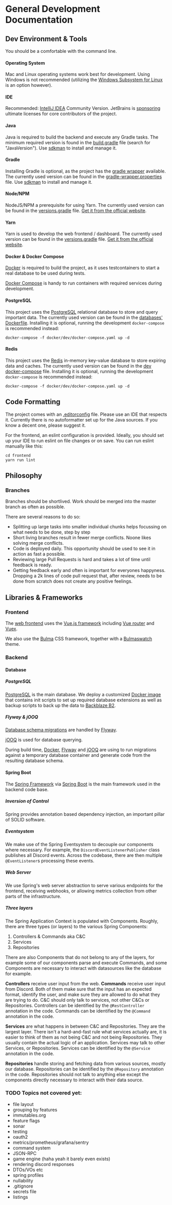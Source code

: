 # General Development Documentation

## Dev Environment & Tools
You should be a comfortable with the command line.

#### Operating System
Mac and Linux operating systems work best for development.
Using Windows is not recommended (utilizing the [Windows Subsystem for Linux](https://docs.microsoft.com/en-us/windows/wsl/install-win10) is an option however).

#### IDE
Recommended: [IntelliJ IDEA](https://www.jetbrains.com/idea/) Community Version. JetBrains is [sponsoring](https://www.jetbrains.com/community/opensource/#support)
ultimate licenses for core contributors of the project.

#### Java
Java is required to build the backend and execute any Gradle tasks.
The minimum required version is found in the [build.gradle](build.gradle) file (search for "JavaVersion").
Use [sdkman](https://sdkman.io/) to install and manage it.

#### Gradle
Installing Gradle is optional, as the project has the [gradle wrapper](./gradlew) available.
The currently used version can be found in the [gradle-wrapper.properties](gradle/wrapper/gradle-wrapper.properties) file.
Use [sdkman](https://sdkman.io/) to install and manage it.

#### Node/NPM
NodeJS/NPM a prerequisite for using Yarn.
The currently used version can be found in the [versions.gradle](gradle/versions.gradle) file.
[Get it from the official website](https://nodejs.org/en/).

#### Yarn
Yarn is used to develop the web frontend / dashboard.
The currently used version can be found in the [versions.gradle](gradle/versions.gradle) file.
[Get it from the official website](https://classic.yarnpkg.com/en/docs/install).

#### Docker & Docker Compose
[Docker](https://docs.docker.com/get-docker/) is required to build the project, as it uses testcontainers to start a
real database to be used during tests.

[Docker Compose](https://docs.docker.com/compose/install/) is handy to run containers with required services during
development.

#### PostgreSQL
This project uses the [PostgreSQL](https://www.postgresql.org/) relational database to store and query important data.
The currently used version can be found in the [databases' Dockerfile](docker/database/Dockerfile).
Installing it is optional, running the development `docker-compose` is recommended instead:
```shell script
docker-compose -f docker/dev/docker-compose.yaml up -d
```

#### Redis
This project uses the [Redis](https://redis.io/) in-memory key-value database to store expiring data and caches.
The currently used version can be found in the [dev docker-compose](docker/dev/docker-compose.yaml) file.
Installing it is optional, running the development `docker-compose` is recommended instead:
```shell script
docker-compose -f docker/dev/docker-compose.yaml up -d
```

## Code Formatting

The project comes with an [.editorconfig](.editorconfig) file. Please use an IDE that respects it. Currently there is no
autoformatter set up for the Java sources. If you know a decent one, please suggest it.

For the frontend, an eslint configuration is provided. Ideally, you should set up your IDE to run eslint on file changes
or on save. You can run eslint manually like this:
```
cd frontend
yarn run lint
```

## Philosophy

### Branches
Branches should be shortlived. Work should be merged into the master branch as often as possible.

There are several reasons to do so:
- Splitting up large tasks into smaller individual chunks helps focussing on what needs to be done, step by step
- Short living branches result in fewer merge conflicts. Noone likes solving merge conflicts.
- Code is deployed daily. This opportunity should be used to see it in action as fast a possible.
- Reviewing large Pull Requests is hard and takes a lot of time until feedback is ready.
- Getting feedback early and often is important for everyones happyness. Dropping a 2k lines of code pull request that, after review, needs to be done from scratch does not create any positive feelings.


## Libraries & Frameworks

### Frontend
The [web frontend](frontend) uses the [Vue.js framework](https://vuejs.org/) including
[Vue router](https://router.vuejs.org/) and [Vuex](https://vuex.vuejs.org/).

We also use the [Bulma](https://bulma.io/) CSS framework, together with a [Bulmaswatch](https://jenil.github.io/bulmaswatch/) theme.

### Backend

#### Database

##### PostgreSQL
[PostgreSQL](https://www.postgresql.org/) is the main database.
We deploy a customized [Docker image](docker/database/Dockerfile) that contains init scripts to set up required database
extensions as well as backup scripts to back up the data to [Backblaze B2](https://www.backblaze.com/b2).

##### Flyway & jOOQ
[Database schema migrations](database-codegen/src/main/resources/db/migrations) are handled by [Flyway](https://flywaydb.org/).

[jOOQ](https://www.jooq.org/) is used for database querying.

During build time, [Docker](https://docs.docker.com/get-docker/), [Flyway](https://flywaydb.org/) and [jOOQ](https://www.jooq.org/)
are using to run migrations against a temporary database container and generate code from the resulting database schema.

#### Spring Boot
The [Spring Framework](https://spring.io/) via [Spring Boot](https://spring.io/projects/spring-boot) is the main
framework used in the backend code base.

##### Inversion of Control
Spring provides annotation based dependency injection, an important pillar of SOLID software.

##### Eventsystem
We make use of the Spring Eventsystem to decouple our components where necessary. For example, the
`DiscordEventListenerPublisher` class publishes all Discord events. Across the codebase, there are then multiple
`@EventListener`s processing these events.

##### Web Server
We use Spring's web server abstraction to serve various endpoints for the frontend, receiving webhooks,
or allowing metrics collection from other parts of the infrastructure.

##### Three layers
The Spring Application Context is populated with Components.
Roughly, there are three types (or layers) to the various Spring Components:
1. Controllers & Commands aka C&C
2. Services
3. Repositories

There are also Components that do not belong to any of the layers, for example some of our components parse and execute
Commands, and some Components are necessary to interact with datasources like the database for example.

**Controllers** receive user input from the web. **Commands** receive user input from Discord.
Both of them make sure that the input has an expected format, identify the user,
and make sure they are allowed to do what they are trying to do.
C&C should only talk to services, not other C&Cs or Repositories.
Controllers can be identified by the `@RestController` annotation in the code.
Commands can be identified by the `@Command` annotation in the code.

**Services** are what happens in between C&C and Repositories. They are the largest layer.
There isn't a hard-and-fast rule what services actually are, it is easier to think of them as not being C&C and not
being Repositories. They usually contain the actual logic of an application.
Services may talk to other Services, or Repositories.
Services can be identified by the `@Service` annotation in the code.

**Repositories** handle storing and fetching data from various sources, mostly our database.
Repositories can be identified by the `@Repository` annotation in the code.
Repositories should not talk to anything else except the components directly necessary to interact with their data
source.



### TODO Topics not covered yet:
- file layout
- grouping by features
- immutables.org
- feature flags
- sonar
- testing
- oauth2
- metrics/prometheus/grafana/sentry
- command system
- JSON-RPC
- game engine (haha yeah it barely even exists)
- rendering discord responses
- DTOs/VOs etc
- spring profiles
- nullability
- .gitignore
- secrets file
- listings
